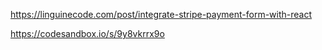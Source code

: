 https://linguinecode.com/post/integrate-stripe-payment-form-with-react


https://codesandbox.io/s/9y8vkrrx9o